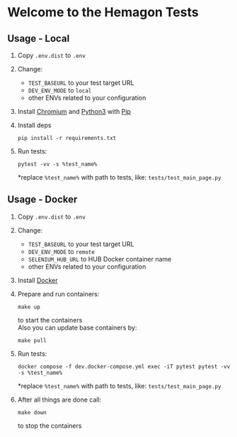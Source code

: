 # Welcome to the Hemagon Tests

## Usage - Local

1. Copy `.env.dist` to `.env`

2. Change:
   - `TEST_BASEURL` to your test target URL
   - `DEV_ENV_MODE` to `local`
   - other ENVs related to your configuration

3. Install [Chromium](https://www.chromium.org/Home/) and [Python3](https://www.python.org/downloads/) with [Pip](https://pip.pypa.io/en/stable/installation/)

4. Install deps
   ```shell
   pip install -r requirements.txt
   ```

5. Run tests:
   ```shell
   pytest -vv -s %test_name%
   ```
   *replace `%test_name%` with path to tests, like: `tests/test_main_page.py`


## Usage - Docker

1. Copy `.env.dist` to `.env`

2. Change:
    - `TEST_BASEURL` to your test target URL
    - `DEV_ENV_MODE` to `remote`
    - `SELENIUM_HUB_URL` to HUB Docker container name
    - other ENVs related to your configuration

3. Install [Docker](https://docs.docker.com/engine/install/)

4. Prepare and run containers:
   ```shell
   make up
   ```
   to start the containers  
   Also you can update base containers by:
   ```shell
   make pull
   ```
   
5. Run tests:
   ```shell
   docker compose -f dev.docker-compose.yml exec -iT pytest pytest -vv -s %test_name%
   ```
   *replace `%test_name%` with path to tests, like: `tests/test_main_page.py`  

6. After all things are done call:
   ```shell
   make down
   ```
   to stop the containers
